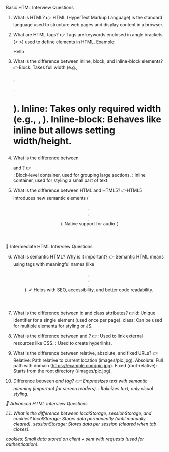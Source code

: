 Basic HTML Interview Questions
1. What is HTML?
👉 HTML (HyperText Markup Language) is the standard language used to structure web pages and display content in a browser.


2. What are HTML tags?
👉 Tags are keywords enclosed in angle brackets (< >) used to define elements in HTML.
Example: <p>Hello</p>


3. What is the difference between inline, block, and inline-block elements?
👉Block: Takes full width (e.g., <div>, <p>, <h1>).
Inline: Takes only required width (e.g., <span>, <a>).
Inline-block: Behaves like inline but allows setting width/height.


4. What is the difference between <div> and <span>?
👉<div>: Block-level container, used for grouping large sections.
<span>: Inline container, used for styling a small part of text.


5. What is the difference between HTML and HTML5?
👉HTML5 introduces new semantic elements (<header>, <footer>, <article>, <section>).
Native support for audio (<audio>) and video (<video>).
Local storage & session storage.
Canvas & SVG for graphics.


🔹 Intermediate HTML Interview Questions

6. What is semantic HTML? Why is it important?
👉 Semantic HTML means using tags with meaningful names (like <header>, <footer>, <article>, <nav>).
✔ Helps with SEO, accessibility, and better code readability.


7. What is the difference between id and class attributes?
👉id: Unique identifier for a single element (used once per page).
class: Can be used for multiple elements for styling or JS.


8. What is the difference between <link> and <a>?
👉<link>: Used to link external resources like CSS.
<a>: Used to create hyperlinks.


9. What is the difference between relative, absolute, and fixed URLs?
👉Relative: Path relative to current location (images/pic.jpg).
Absolute: Full path with domain (https://example.com/pic.jpg).
Fixed (root-relative): Starts from the root directory (/images/pic.jpg).


10. Difference between <em> and <i> tag?
👉<em>: Emphasizes text with semantic meaning (important for screen readers).
<i>: Italicizes text, only visual styling.

🔹 Advanced HTML Interview Questions

11. What is the difference between localStorage, sessionStorage, and cookies?
localStorage: Stores data permanently (until manually cleared).
sessionStorage: Stores data per session (cleared when tab closes).

cookies: Small data stored on client + sent with requests (used for authentication).